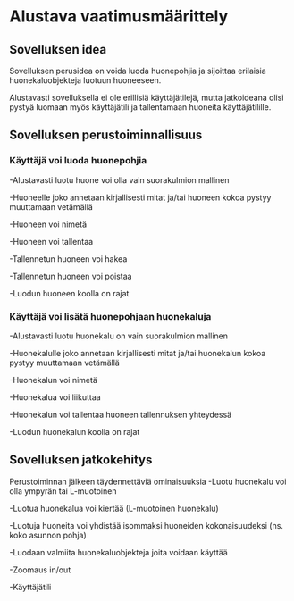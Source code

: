 # Alustava vaatimusmäärittely

## Sovelluksen idea

Sovelluksen perusidea on voida luoda huonepohjia ja sijoittaa erilaisia huonekaluobjekteja
luotuun huoneeseen.

Alustavasti sovelluksella ei ole erillisiä käyttäjätilejä, mutta jatkoideana olisi
pystyä luomaan myös käyttäjätili ja tallentamaan huoneita käyttäjätilille.

## Sovelluksen perustoiminnallisuus

### Käyttäjä voi luoda huonepohjia 

  -Alustavasti luotu huone voi olla vain suorakulmion mallinen

  -Huoneelle joko annetaan kirjallisesti mitat ja/tai huoneen kokoa pystyy muuttamaan vetämällä

  -Huoneen voi nimetä

  -Huoneen voi tallentaa

  -Tallennetun huoneen voi hakea

  -Tallennetun huoneen voi poistaa  

  -Luodun huoneen koolla on rajat
  
### Käyttäjä voi lisätä huonepohjaan huonekaluja
 
  -Alustavasti luotu huonekalu on vain suorakulmion mallinen

  -Huonekalulle joko annetaan kirjallisesti mitat ja/tai huonekalun kokoa pystyy muuttamaan vetämällä

  -Huonekalun voi nimetä

  -Huonekalua voi liikuttaa

  -Huonekalun voi tallentaa huoneen tallennuksen yhteydessä

  -Luodun huonekalun koolla on rajat
 
## Sovelluksen jatkokehitys
  
 Perustoiminnan jälkeen täydennettäviä ominaisuuksia 
   -Luotu huonekalu voi olla ympyrän tai L-muotoinen

   -Luotua huonekalua voi kiertää (L-muotoinen huonekalu)  

   -Luotuja huoneita voi yhdistää isommaksi huoneiden kokonaisuudeksi (ns. koko asunnon pohja)

   -Luodaan valmiita huonekaluobjekteja joita voidaan käyttää   

   -Zoomaus in/out 

   -Käyttäjätili
